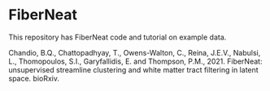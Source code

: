 # FiberNeat

This repository has FiberNeat code and tutorial on example data.

Chandio, B.Q., Chattopadhyay, T., Owens-Walton, C., Reina, J.E.V., Nabulsi, L., Thomopoulos, S.I., Garyfallidis, E. and Thompson, P.M., 2021. FiberNeat: unsupervised streamline clustering and white matter tract filtering in latent space. bioRxiv.
